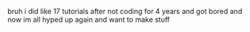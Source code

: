 bruh i did like 17 tutorials after not coding for 4 years and got bored and now im all hyped up again and want to make stuff
